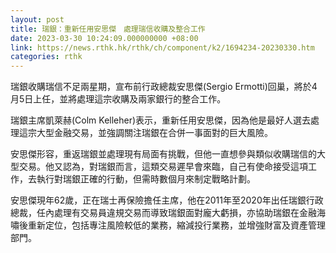 ```yaml
---
layout: post
title: 瑞銀：重新任用安思傑　處理瑞信收購及整合工作
date: 2023-03-30 10:24:09.000000000 +08:00
link: https://news.rthk.hk/rthk/ch/component/k2/1694234-20230330.htm
categories: rthk
---
```


瑞銀收購瑞信不足兩星期，宣布前行政總裁安思傑(Sergio Ermotti)回巢，將於4月5日上任，並將處理這宗收購及兩家銀行的整合工作。

瑞銀主席凱萊赫(Colm Kelleher)表示，重新任用安思傑，因為他是最好人選去處理這宗大型金融交易，並強調關注瑞銀在合併一事面對的巨大風險。

安思傑形容，重返瑞銀並處理現有局面有挑戰，但他一直想參與類似收購瑞信的大型交易。他又認為，對瑞銀而言，這類交易遲早會來臨，自己有使命接受這項工作，去執行對瑞銀正確的行動，但需時數個月來制定戰略計劃。

安思傑現年62歲，正在瑞士再保險擔任主席，他在2011年至2020年出任瑞銀行政總裁，任內處理有交易員違規交易而導致瑞銀面對龐大虧損，亦協助瑞銀在金融海嘯後重新定位，包括專注風險較低的業務，縮減投行業務，並增強財富及資產管理部門。
